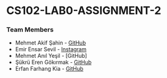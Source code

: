 # CS102-LAB0-ASSIGNMENT-2
### Team Members
* Mehmet Akif Şahin - [GitHub](https://github.com/afikbae)
* Emir Ensar Sevil  - [Instagram](https://instagram.com/emirensarsevill)
* Mehmet Anıl Yeşil - [GitHub]
* Şükrü Eren Gökırmak     - [GitHub](https://github.com/erengokirmak)
* Erfan Farhang Kia - [GitHub](https://github.com/erfan-fk)
